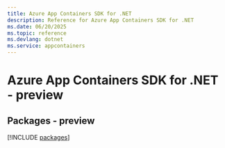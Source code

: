 ```yaml
---
title: Azure App Containers SDK for .NET
description: Reference for Azure App Containers SDK for .NET
ms.date: 06/20/2025
ms.topic: reference
ms.devlang: dotnet
ms.service: appcontainers
---
```

# Azure App Containers SDK for .NET - preview
## Packages - preview
[!INCLUDE [packages](app-containers-index.md)]